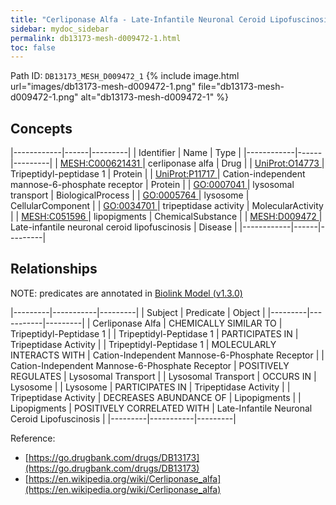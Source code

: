 ```yaml
---
title: "Cerliponase Alfa - Late-Infantile Neuronal Ceroid Lipofuscinosis"
sidebar: mydoc_sidebar
permalink: db13173-mesh-d009472-1.html
toc: false 
---
```



Path ID: `DB13173_MESH_D009472_1`
{% include image.html url="images/db13173-mesh-d009472-1.png" file="db13173-mesh-d009472-1.png" alt="db13173-mesh-d009472-1" %}

## Concepts

|------------|------|---------|
| Identifier | Name | Type    |
|------------|------|---------|
| <a href="https://identifiers.org/MESH:C000621431">MESH:C000621431 </a> | cerliponase alfa | Drug |
| <a href="https://identifiers.org/UniProt:O14773">UniProt:O14773 </a> | Tripeptidyl-peptidase 1 | Protein |
| <a href="https://identifiers.org/UniProt:P11717">UniProt:P11717 </a> | Cation-independent mannose-6-phosphate receptor | Protein |
| <a href="https://identifiers.org/GO:0007041">GO:0007041 </a> | lysosomal transport | BiologicalProcess |
| <a href="https://identifiers.org/GO:0005764">GO:0005764 </a> | lysosome | CellularComponent |
| <a href="https://identifiers.org/GO:0034701">GO:0034701 </a> | tripeptidase activity | MolecularActivity |
| <a href="https://identifiers.org/MESH:C051596">MESH:C051596 </a> | lipopigments | ChemicalSubstance |
| <a href="https://identifiers.org/MESH:D009472">MESH:D009472 </a> | Late-infantile neuronal ceroid lipofuscinosis | Disease |
|------------|------|---------|

## Relationships


NOTE: predicates are annotated in <a href="https://github.com/biolink/biolink-model/releases/tag/v1.3.0">Biolink Model (v1.3.0)</a>

|---------|-----------|---------|
| Subject | Predicate | Object  |
|---------|-----------|---------|
| Cerliponase Alfa | CHEMICALLY SIMILAR TO | Tripeptidyl-Peptidase 1 |
| Tripeptidyl-Peptidase 1 | PARTICIPATES IN | Tripeptidase Activity |
| Tripeptidyl-Peptidase 1 | MOLECULARLY INTERACTS WITH | Cation-Independent Mannose-6-Phosphate Receptor |
| Cation-Independent Mannose-6-Phosphate Receptor | POSITIVELY REGULATES | Lysosomal Transport |
| Lysosomal Transport | OCCURS IN | Lysosome |
| Lysosome | PARTICIPATES IN | Tripeptidase Activity |
| Tripeptidase Activity | DECREASES ABUNDANCE OF | Lipopigments |
| Lipopigments | POSITIVELY CORRELATED WITH | Late-Infantile Neuronal Ceroid Lipofuscinosis |
|---------|-----------|---------|

Reference: 
  - [https://go.drugbank.com/drugs/DB13173](https://go.drugbank.com/drugs/DB13173)
  - [https://en.wikipedia.org/wiki/Cerliponase_alfa](https://en.wikipedia.org/wiki/Cerliponase_alfa)
